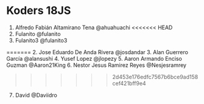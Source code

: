 # Koders 18JS

1. Alfredo Fabián Altamirano Tena @ahuahuachi
<<<<<<< HEAD
2. Fulanito @fulanito
3. Fulanito3 @fulanito3


=======
2. Jose Eduardo De Anda Rivera @josdandar
3. Alan Guerrero García @alansushi
4. Yusef Lopez @jlopezy
5. Aaron Armando Enciso Guzman @Aaron21King
6. Nestor Jesus Ramirez Reyes @Nesjesramrey
>>>>>>> 2d453e176edfc7567b6bce9ad158cef421bff9e4
7. David @Daviidro